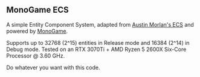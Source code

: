 <!-- ABOUT THE PROJECT -->
## MonoGame ECS

A simple Entity Component System, adapted from [Austin Morlan's ECS](https://austinmorlan.com/posts/entity_component_system/) and powered by [MonoGame](https://www.monogame.net/).

Supports up to 32768 (2^15) entities in Release mode and 16384 (2^14) in Debug mode. Tested on an RTX 3070Ti + AMD Ryzen 5 2600X Six-Core Processor @ 3.60 GHz.

Do whatever you want with this code.
